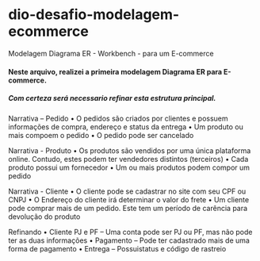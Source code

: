 # dio-desafio-modelagem-ecommerce
Modelagem Diagrama ER - Workbench - para um E-commerce
#### Neste arquivo, realizei a primeira modelagem Diagrama ER para E-commerce.
##### Com certeza será necessario refinar esta estrutura principal.

Narrativa – Pedido
• O pedidos são criados por clientes e possuem informações de 
compra, endereço e status da entrega
• Um produto ou mais compoem o pedido
• O pedido pode ser cancelado


Narrativa - Produto
• Os produtos são vendidos por uma única plataforma online. 
Contudo, estes podem ter vendedores distintos (terceiros)
• Cada produto possui um fornecedor
• Um ou mais produtos podem compor um pedido


Narrativa - Cliente
• O cliente pode se cadastrar no site com seu CPF ou CNPJ
• O Endereço do cliente irá determinar o valor do frete
• Um cliente pode comprar mais de um pedido. Este tem um período
de carência para devolução do produto

Refinando
• Cliente PJ e PF – Uma conta pode ser PJ ou PF, mas não
pode ter as duas informações
• Pagamento – Pode ter cadastrado mais de uma forma de 
pagamento
• Entrega – Possuistatus e código de rastreio
